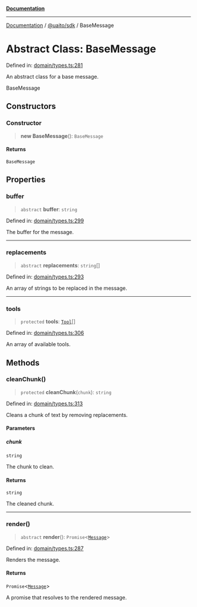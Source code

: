 [**Documentation**](../../../README.md)

***

[Documentation](../../../README.md) / [@uaito/sdk](../README.md) / BaseMessage

# Abstract Class: BaseMessage

Defined in: [domain/types.ts:281](https://github.com/elribonazo/uaito/blob/329283f19d75a4623970a839744308f19ace5c16/packages/sdk/src/domain/types.ts#L281)

An abstract class for a base message.

 BaseMessage

## Constructors

### Constructor

> **new BaseMessage**(): `BaseMessage`

#### Returns

`BaseMessage`

## Properties

### buffer

> `abstract` **buffer**: `string`

Defined in: [domain/types.ts:299](https://github.com/elribonazo/uaito/blob/329283f19d75a4623970a839744308f19ace5c16/packages/sdk/src/domain/types.ts#L299)

The buffer for the message.

***

### replacements

> `abstract` **replacements**: `string`[]

Defined in: [domain/types.ts:293](https://github.com/elribonazo/uaito/blob/329283f19d75a4623970a839744308f19ace5c16/packages/sdk/src/domain/types.ts#L293)

An array of strings to be replaced in the message.

***

### tools

> `protected` **tools**: [`Tool`](../type-aliases/Tool.md)[]

Defined in: [domain/types.ts:306](https://github.com/elribonazo/uaito/blob/329283f19d75a4623970a839744308f19ace5c16/packages/sdk/src/domain/types.ts#L306)

An array of available tools.

## Methods

### cleanChunk()

> `protected` **cleanChunk**(`chunk`): `string`

Defined in: [domain/types.ts:313](https://github.com/elribonazo/uaito/blob/329283f19d75a4623970a839744308f19ace5c16/packages/sdk/src/domain/types.ts#L313)

Cleans a chunk of text by removing replacements.

#### Parameters

##### chunk

`string`

The chunk to clean.

#### Returns

`string`

The cleaned chunk.

***

### render()

> `abstract` **render**(): `Promise`\<[`Message`](../type-aliases/Message.md)\>

Defined in: [domain/types.ts:287](https://github.com/elribonazo/uaito/blob/329283f19d75a4623970a839744308f19ace5c16/packages/sdk/src/domain/types.ts#L287)

Renders the message.

#### Returns

`Promise`\<[`Message`](../type-aliases/Message.md)\>

A promise that resolves to the rendered message.
